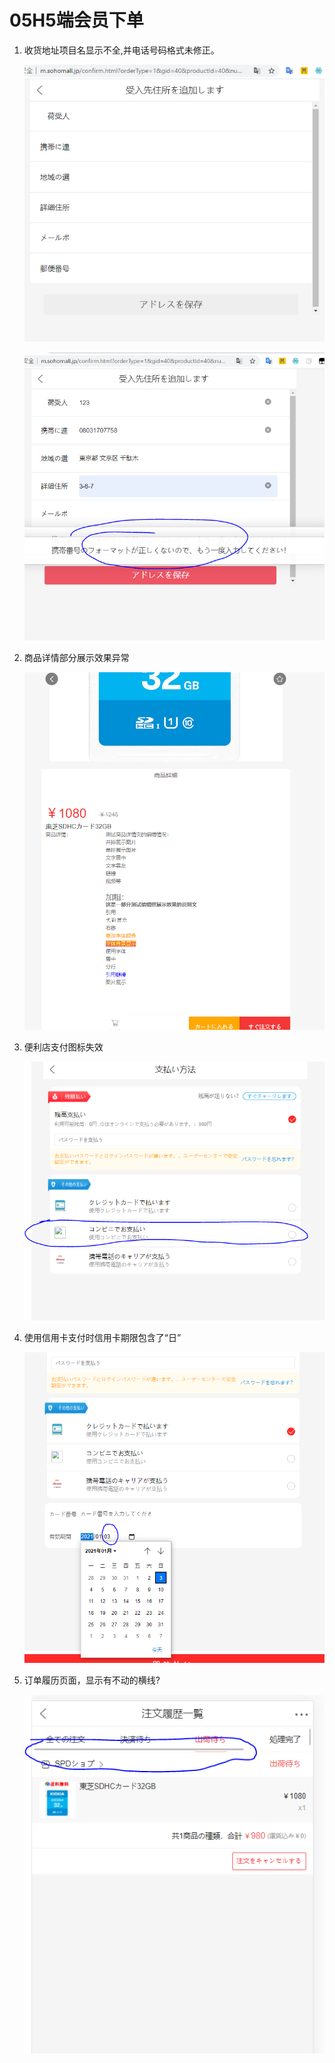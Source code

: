 # 05H5端会员下单

1. 收货地址项目名显示不全,并电话号码格式未修正。

   ![20201030172818](https://raw.githubusercontent.com/a1609jk/Typora-Picgo/master/imgs/20201030172818.png)

   ![20201030172958](https://raw.githubusercontent.com/a1609jk/Typora-Picgo/master/imgs/20201030172958.png)

2. 商品详情部分展示效果异常

   ![20201030173151](https://raw.githubusercontent.com/a1609jk/Typora-Picgo/master/imgs/20201030173151.png)

3. 便利店支付图标失效

   ![20201030173521](https://raw.githubusercontent.com/a1609jk/Typora-Picgo/master/imgs/20201030173521.png)

4. 使用信用卡支付时信用卡期限包含了“日”

   ![20201030173715](https://raw.githubusercontent.com/a1609jk/Typora-Picgo/master/imgs/20201030173715.png)

5. 订单履历页面，显示有不动的横线?

   ![20201030174030](https://raw.githubusercontent.com/a1609jk/Typora-Picgo/master/imgs/20201030174030.png)

